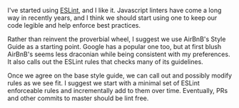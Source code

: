 I've started using [ESLint](https://eslint.org), and I like it. Javascript linters have come a long way in recently years, and I think we should start using one to keep our code legible and help enforce best practices.

Rather than reinvent the proverbial wheel, I suggest we use AirBnB's Style Guide as a starting point. Google has a popular one too, but at first blush AirBnB's seems less draconian while being consistent with my preferences. It also calls out the ESLint rules that checks many of its guidelines.

Once we agree on the base style guide, we can call out and possibly modify rules as we see fit. I suggest we start with a minimal set of ESLint enforceable rules and incrementally add to them over time. Eventually, PRs and other commits to master should be lint free.
